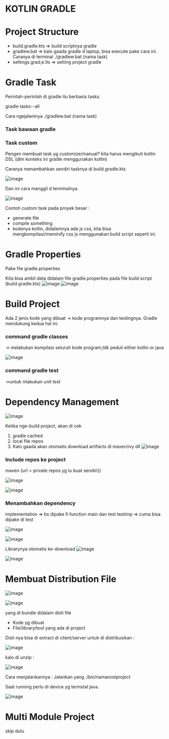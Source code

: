 # KOTLIN GRADLE

# Project Structure 
* build.gradle.kts => build scriptnya gradle
* gradlew.bat => kalo gaada gradle d laptop, bisa execute pake cara ini. Caranya di terminal ./gradlew.bat (nama task)
* settings.grad;e.lts => setting project gradle


# Gradle Task 
Perintah-perintah di gradle itu berbasis tasks.

gradle tasks--all

Cara ngejalaninya ./gradlew.bat (nama task)


### Task bawaan gradle 


### Task custom 
Pengen membuat task yg customize/manual? kita harus mengikuti kotlin DSL (dlm konteks ini gradle menggunakan kotlin) 

Caranya menambahkan sendiri tasknya di build.gradle.kts 

![image](https://github.com/affodilajF/Kotlin-SelfLearning/assets/130672181/b10f5c4e-1de6-411e-9c83-4a45c79ce49e)


Dan ini cara manggil d terminalnya.

![image](https://github.com/affodilajF/Kotlin-SelfLearning/assets/130672181/9163c63d-7e40-478d-970b-d4d64e762ebb)


Contoh custom task pada proyek besar : 
* generate file
* compile something
* kodenya kotlin, didalamnya ada js css, kita bisa mengkompilasi/meminify css js menggunakan build script seperti ini.


# Gradle Properties 
Pake file gradle.properties

Kita bisa ambil data didalam file gradle.properties pada file build script (build.gradle.kts) 
![image](https://github.com/affodilajF/Kotlin-SelfLearning/assets/130672181/4ab42561-789d-4c1c-8a99-e953e3e0d60e) ![image](https://github.com/affodilajF/Kotlin-SelfLearning/assets/130672181/db4d634d-a431-4fd9-a1be-e4067d5ae247)

# Build Project 
Ada 2 jenis kode yang dibuat -> kode programnya dan testingnya. Gradle mendukung kedua hal ini. 

### command gradle classes
-> melakukan kompilasi seluruh kode program,tdk peduli either kotlin or java

![image](https://github.com/affodilajF/Kotlin-SelfLearning/assets/130672181/85521eb1-400a-4ce2-9813-88532a3241b7)


### command gradle test 
->untuk mlakukan unit test


# Dependency Management 
![image](https://github.com/affodilajF/Kotlin-SelfLearning/assets/130672181/c536d67a-fa0b-4a3d-9ac0-fa0c4edf4be5)

Ketika nge-build project, akan di cek
1. gradle cached
2. local file repos
3. Kalo gaada akan otomatis download artifacts di maven/ivy dll
![image](https://github.com/affodilajF/Kotlin-SelfLearning/assets/130672181/b00ccc48-f355-4d9f-b571-8dcc8d272466)

### Include repos ke project
maven {url = private repos yg lu buat sendiri)}

![image](https://github.com/affodilajF/Kotlin-SelfLearning/assets/130672181/e31f4228-892e-49e7-b754-aa0400d0d869)

![image](https://github.com/affodilajF/Kotlin-SelfLearning/assets/130672181/0ca01855-d310-4bfa-bb05-fb077a2522f7)

### Menambahkan dependency 
implementation => bs dipake fi function main dan test 
testimp => cuma bisa dipake di test

![image](https://github.com/affodilajF/Kotlin-SelfLearning/assets/130672181/3cdf8716-5251-459d-b635-cf0cc926c5a3)

![image](https://github.com/affodilajF/Kotlin-SelfLearning/assets/130672181/a169fbaa-9751-4a2f-8762-b6f61e14b7d3)

Librarynya otomatis ke-download 
![image](https://github.com/affodilajF/Kotlin-SelfLearning/assets/130672181/859623af-4432-4030-b4ba-19f784c41f7d)

![image](https://github.com/affodilajF/Kotlin-SelfLearning/assets/130672181/126b255f-eeb6-4c73-b314-b8e3e4f05953)

# Membuat Distribution File 

![image](https://github.com/affodilajF/Kotlin-SelfLearning/assets/130672181/932ffbe1-307e-4ce1-a134-dfc9dfa1d344)

![image](https://github.com/affodilajF/Kotlin-SelfLearning/assets/130672181/01f24326-9a3d-4d11-b826-cf21859e5eaf)

yang di bundle didalam disti file 
- Kode yg dibuat
- File/library/tool yang ada di project

Disti nya bisa di extract di client/server untuk di distribusikan : 

![image](https://github.com/affodilajF/Kotlin-SelfLearning/assets/130672181/d557d0cf-fec1-4418-b6ac-deea4d0a1636)

kalo di unzip : 

![image](https://github.com/affodilajF/Kotlin-SelfLearning/assets/130672181/60d5afde-d33e-4cff-a8f6-81f16802e702)

Cara menjalankannya : 
Jalankan yang ./bin/namarootproject

Saat running perlu di device yg terinstal java. 

![image](https://github.com/affodilajF/Kotlin-SelfLearning/assets/130672181/d8b54397-83dc-414f-b688-07ea97d1c1cd)


# Multi Module Project 
skip dulu
